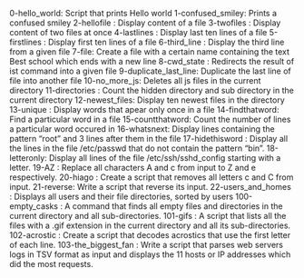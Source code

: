 0-hello_world: Script that prints Hello world
1-confused_smiley: Prints a confused smiley
2-hellofile : Display content of a file 
3-twofiles : Display content of two files at once
4-lastlines : Display last ten lines of a file
5-firstlines : Display first ten lines of a file
6-third_line : Display the third line from a given file
7-file: Create a file with a certain name containing the text Best school which ends with a new line
8-cwd_state : Redirects the result of ist command into a given file
9-duplicate_last_line: Duplicate the last line of file into another file
10-no_more_js: Deletes all js files in the current directory
11-directories : Count the hidden directory and sub directory in the current directory
12-newest_files: Display ten newest files in the directory
13-unique : Display words that apear only once in a file
14-findthatword: Find a particular word in a file
15-countthatword: Count the number of lines a particular word occured in
16-whatsnext: Display lines containing the pattern “root” and 3 lines after them in the file
17-hidethisword : Display all the lines in the file /etc/passwd that do not contain the pattern “bin”.
18-letteronly: Display all lines of the file /etc/ssh/sshd_config starting with a letter.
19-AZ : Replace all characters A and c from input to Z and e respectively.
20-hiago : Create a script that removes all letters c and C from input.
21-reverse: Write a script that reverse its input.
22-users_and_homes : Displays all users and their file directories, sorted by users
100-empty_casks : A command that finds all empty files and directories in the current directory and all sub-directories.
101-gifs : A script that lists all the files with a .gif extension in the current directory and all its sub-directories.
102-acrostic : Create a script that decodes acrostics that use the first letter of each line.
103-the_biggest_fan : Write a script that parses web servers logs in TSV format as input and displays the 11 hosts or IP addresses which did the most requests.
